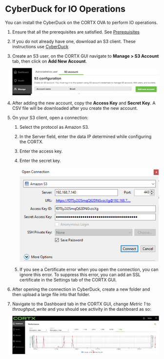 CyberDuck for IO Operations
============================


You can install the CyberDuck on the CORTX OVA to perform IO operations.


1. Ensure that all the prerequisites are satisfied. See [Prerequisites](doc/IO_prereqs.md) 

1. If you do not already have one, download an S3 client. These instructions use [CyberDuck](https://cyberduck.io/download/)

1. Create an S3 user, on the CORTX GUI navigate to **Manage > S3 Account** tab, then click on **Add New Account**.

   ![Alt text](https://github.com/Seagate/cortx/blob/main/doc/images/add_s3_user.png)

1. After adding the new account, copy the **Access Key** and **Secret Key**. A CSV file will be downloaded after you create the new account.

1. On your S3 client, open a connection:
    
    1. Select the protocol as Amazon S3.
    1. In the Server field, enter the data IP determined while configuring the CORTX.
    1. Enter the access key.
    1. Enter the secret key. 

        ![Alt text](https://github.com/Seagate/cortx/blob/main/doc/images/open_cyberduck_connection.png)

    1. If you see a Certificate error when you open the connection, you can ignore this error.  To suppress this error, you can add an SSL certificate in the Settings tab of the CORTX GUI.

1. After opening the connection in CyberDuck, create a new folder and then upload a large file into that folder.

1. Navigate to the Dashboard tab in the CORTX GUI, change *Metric 1* to *throughput_write* and you should see activity in the dashboard as so:

   ![Alt text](https://github.com/Seagate/cortx/blob/main/doc/images/PG.PNG)
